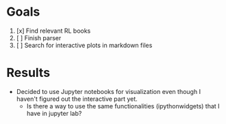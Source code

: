 # Goals
1. [x] Find relevant RL books
1. [ ] Finish parser
1. [ ] Search for interactive plots in markdown files

# Results   
* Decided to use Jupyter notebooks for visualization even though I haven't figured out the interactive part yet. 
    * Is there a way to use the same functionalities (ipythonwidgets) that I have in jupyter lab?
 

